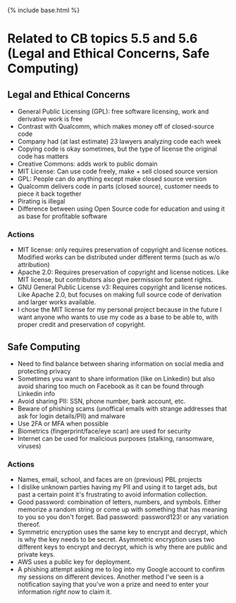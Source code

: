{% include base.html %}

# Related to CB topics 5.5 and 5.6 (Legal and Ethical Concerns, Safe Computing)

## Legal and Ethical Concerns
* General Public Licensing (GPL): free software licensing, work and derivative work is free
* Contrast with Qualcomm, which makes money off of closed-source code
* Company had (at last estimate) 23 lawyers analyzing code each week
* Copying code is okay sometimes, but the type of license the original code has matters
* Creative Commons: adds work to public domain
* MIT License: Can use code freely, make + sell closed source version
* GPL: People can do anything except make closed source version
* Qualcomm delivers code in parts (closed source), customer needs to piece it back together
* Pirating is illegal
* Difference between using Open Source code for education and using it as base for profitable software

### Actions
* MIT license: only requires preservation of copyright and license notices. Modified works can be distributed under different terms (such as w/o attribution)
* Apache 2.0: Requires preservation of copyright and license notices. Like MIT license, but contributors also give permission for patent rights.
* GNU General Public License v3: Requires copyright and license notices. Like Apache 2.0, but focuses on making full source code of derivation and larger works available.
* I chose the MIT license for my personal project because in the future I want anyone who wants to use my code as a base to be able to, with proper credit and preservation of copyright. 

## Safe Computing
* Need to find balance between sharing information on social media and protecting privacy
* Sometimes you want to share information (like on Linkedin) but also avoid sharing too much on Facebook as it can be found through Linkedin info
* Avoid sharing PII: SSN, phone number, bank account, etc.
* Beware of phishing scams (unoffical emails with strange addresses that ask for login details/PII) and malware
* Use 2FA or MFA when possible
* Biometrics (fingerprint/face/eye scan) are used for security
* Internet can be used for malicious purposes (stalking, ransomware, viruses)

### Actions
* Names, email, school, and faces are on (previous) PBL projects
* I dislike unknown parties having my PII and using it to target ads, but past a certain point it's frustrating to avoid information collection. 
* Good password: combination of letters, numbers, and symbols. Either memorize a random string or come up with something that has meaning to you so you don't forget. 
Bad password: password123! or any variation thereof. 
* Symmetric encryption uses the same key to encrypt and decrypt, which is why the key needs to be secret. Asymmetric encryption uses two different keys to encrypt and decrypt, which is why there are public and private keys.
* AWS uses a public key for deployment.
* A phishing attempt asking me to log into my Google account to confirm my sessions on different devices. Another method I've seen is a notification saying that you've won a prize and need to enter your information _right now_ to claim it.
